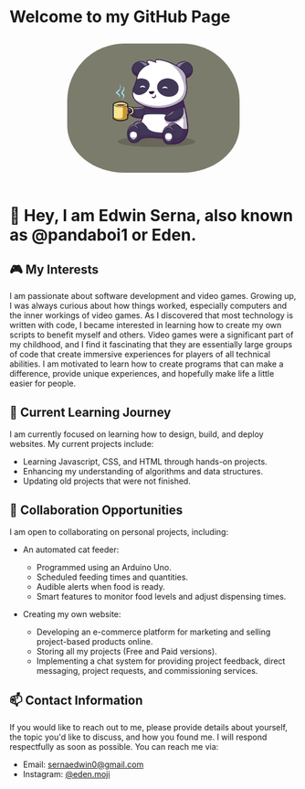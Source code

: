 # Welcome to my GitHub Page
<img style="border-radius: 100px; display: block; margin-left: auto; margin-right: auto; width:60%; padding-bottom: 18px;" src="panda.png" alt="Panda holding a mug"></img>
---
# 👋 Hey, I am Edwin Serna, also known as @pandaboi1 or Eden.

## 🎮 My Interests

I am passionate about software development and video games. Growing up, I was always curious about how things worked, especially computers and the inner workings of video games. As I discovered that most technology is written with code, I became interested in learning how to create my own scripts to benefit myself and others. Video games were a significant part of my childhood, and I find it fascinating that they are essentially large groups of code that create immersive experiences for players of all technical abilities. I am motivated to learn how to create programs that can make a difference, provide unique experiences, and hopefully make life a little easier for people.

## 🌱 Current Learning Journey

I am currently focused on learning how to design, build, and deploy websites. My current projects include:

- Learning Javascript, CSS, and HTML through hands-on projects.
- Enhancing my understanding of algorithms and data structures.
- Updating old projects that were not finished.

## 🤝 Collaboration Opportunities

I am open to collaborating on personal projects, including:

- An automated cat feeder:
  - Programmed using an Arduino Uno.
  - Scheduled feeding times and quantities.
  - Audible alerts when food is ready.
  - Smart features to monitor food levels and adjust dispensing times.

- Creating my own website:
  - Developing an e-commerce platform for marketing and selling project-based products online.
  - Storing all my projects (Free and Paid versions).
  - Implementing a chat system for providing project feedback, direct messaging, project requests, and commissioning services.

## 📫 Contact Information

If you would like to reach out to me, please provide details about yourself, the topic you'd like to discuss, and how you found me. I will respond respectfully as soon as possible. You can reach me via:

- Email: sernaedwin0@gmail.com
- Instagram: [@eden.moji](https://www.instagram.com/eden.moji/)


<!---
Feel free to use this as a template for your GitHub page or provide feedback on how I can improve it.
--->
